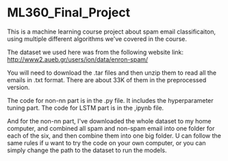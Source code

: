 # ML360_Final_Project

This is a machine learning course project about spam email classificaiton, using multiple different algorithms we've covered in the course.

The dataset we used here was from the following website link:
http://www2.aueb.gr/users/ion/data/enron-spam/

You will need to download the .tar files and then unzip them to read all the emails in .txt format.
There are about 33K of them in the preprocessed version.

The code for non-nn part is in the .py file. It includes the hyperparameter tuning part.
The code for LSTM part is in the ,ipynb file.

And for the non-nn part, I've downloaded the whole dataset to my home computer, and combined all spam and non-spam email into one folder for each of the six, and then combine them into one big folder. U can follow the same rules if u want to try the code on your own computer, or you can simply change the path to the dataset to run the models.
